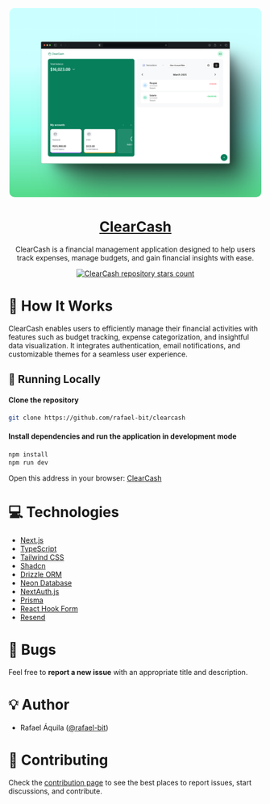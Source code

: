 <p align="center">
   <img src="git/readme.png" style="border-radius: 10px;" width="500"/>
</p>

<h1 align="center">
    <a href="#">ClearCash</a>
</h1>

<p align="center">
    ClearCash is a financial management application designed to help users track expenses, manage budgets, and gain financial insights with ease.
</p>

<p align="center">
  <a href="https://github.com/rafael-bit/clearcash">
   	<img src="https://img.shields.io/github/stars/rafael-bit/clearcash?label=rafael-bit%2Fclearcash" alt="ClearCash repository stars count" />
  </a>
</p>

# 🚀 How It Works

ClearCash enables users to efficiently manage their financial activities with features such as budget tracking, expense categorization, and insightful data visualization. It integrates authentication, email notifications, and customizable themes for a seamless user experience.

## 👷 Running Locally

#### Clone the repository

```bash
git clone https://github.com/rafael-bit/clearcash
```

#### Install dependencies and run the application in development mode

```bash
npm install
npm run dev
```

Open this address in your browser: [ClearCash](http://localhost:3000/)

# 💻 Technologies

- [Next.js](https://nextjs.org/)
- [TypeScript](https://www.typescriptlang.org/)
- [Tailwind CSS](https://tailwindcss.com/)
- [Shadcn](https://ui.shadcn.com/)
- [Drizzle ORM](https://orm.drizzle.team/)
- [Neon Database](https://neon.tech/)
- [NextAuth.js](https://next-auth.js.org/)
- [Prisma](https://www.prisma.io/)
- [React Hook Form](https://react-hook-form.com/)
- [Resend](https://resend.com/)

# 🚩 Bugs

Feel free to **report a new issue** with an appropriate title and description.

# 💡 Author

- Rafael Áquila ([@rafael-bit](https://github.com/rafael-bit))

# 🔧 Contributing

Check the [contribution page](https://github.com/rafael-bit/clearcash/) to see the best places to report issues, start discussions, and contribute.